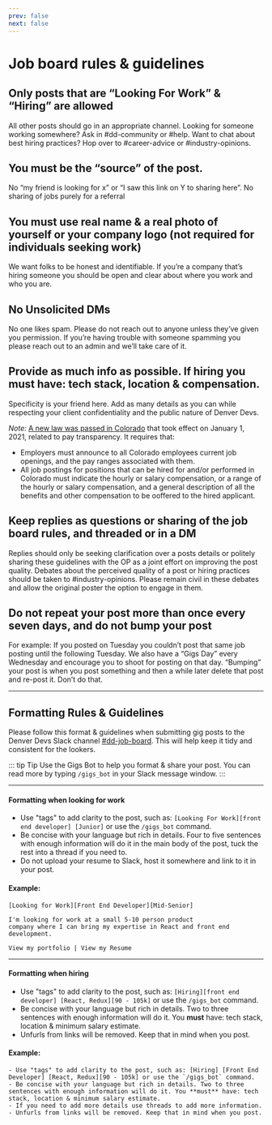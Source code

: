 ```yaml
---
prev: false
next: false
---
```


# Job board rules & guidelines

## Only posts that are “Looking For Work” & “Hiring” are allowed

All other posts should go in an appropriate channel. Looking for someone working somewhere? Ask in #dd-community or #help. Want to chat about best hiring practices? Hop over to #career-advice or #industry-opinions.

## You must be the “source” of the post.

No “my friend is looking for x” or “I saw this link on Y to sharing here”. No sharing of jobs purely for a referral

## You must use real name & a real photo of yourself or your company logo (not required for individuals seeking work)

We want folks to be honest and identifiable. If you’re a company that’s hiring someone you should be open and clear about where you work and who you are.

## No Unsolicited DMs

No one likes spam. Please do not reach out to anyone unless they’ve given you permission. If you’re having trouble with someone spamming you please reach out to an admin and we’ll take care of it.

## Provide as much info as possible. If hiring you must have: tech stack, location & compensation.

Specificity is your friend here. Add as many details as you can while respecting your client confidentiality and the public nature of Denver Devs.

*Note:* [A new law was passed in Colorado](https://leg.colorado.gov/bills/sb19-085) that took effect on January 1, 2021, related to pay transparency. It requires that:
* Employers must announce to all Colorado employees current job openings, and the pay ranges associated with them.  
* All job postings for positions that can be hired for and/or performed in Colorado must indicate the hourly or salary compensation, or a range of the hourly or salary compensation, and a general description of all the benefits and other compensation to be ooffered to the hired applicant.

## Keep replies as questions or sharing of the job board rules, and threaded or in a DM

Replies should only be seeking clarification over a posts details or politely sharing these guidelines with the OP as a joint effort on improving the post quality. Debates about the perceived quality of a post or hiring practices should be taken to #industry-opinions. Please remain civil in these debates and allow the original poster the option to engage in them.

## Do not repeat your post more than once every seven days, and do not bump your post

For example: If you posted on Tuesday you couldn’t post that same job posting until the following Tuesday. We also have a “Gigs Day” every Wednesday and encourage you to shoot for posting on that day. “Bumping” your post is when you post something and then a while later delete that post and re-post it. Don’t do that.

---

## Formatting Rules & Guidelines

Please follow this format & guidelines when submitting gig posts to the Denver Devs Slack channel [#dd-job-board](https://denver-devs.slack.com/app_redirect?channel=dd-job-board). This will help keep it tidy and consistent for the lookers.

::: tip Tip
Use the Gigs Bot to help you format & share your post. You can read more by typing `/gigs_bot` in your Slack message window.
:::

---

#### Formatting when looking for work

- Use "tags" to add clarity to the post, such as: `[Looking For Work][front end developer] [Junior]` or use the `/gigs_bot` command.
- Be concise with your language but rich in details. Four to five sentences with enough information will do it in the main body of the post, tuck the rest into a thread if you need to.
- Do not upload your resume to Slack, host it somewhere and link to it in your post.

#### Example:

```
[Looking for Work][Front End Developer][Mid-Senior]

I'm looking for work at a small 5-10 person product
company where I can bring my expertise in React and front end
development.

View my portfolio | View my Resume
```

---

#### Formatting when hiring

- Use "tags" to add clarity to the post, such as: `[Hiring][front end developer] [React, Redux][90 - 105k]` or use the `/gigs_bot` command.
- Be concise with your language but rich in details. Two to three sentences with enough information will do it. You **must** have: tech stack, location & minimum salary estimate.
- Unfurls from links will be removed. Keep that in mind when you post.

#### Example:

```
- Use "tags" to add clarity to the post, such as: [Hiring] [Front End Developer] [React, Redux][90 - 105k] or use the `/gigs_bot` command.
- Be concise with your language but rich in details. Two to three sentences with enough information will do it. You **must** have: tech stack, location & minimum salary estimate.
- If you need to add more details use threads to add more information.
- Unfurls from links will be removed. Keep that in mind when you post.
```
